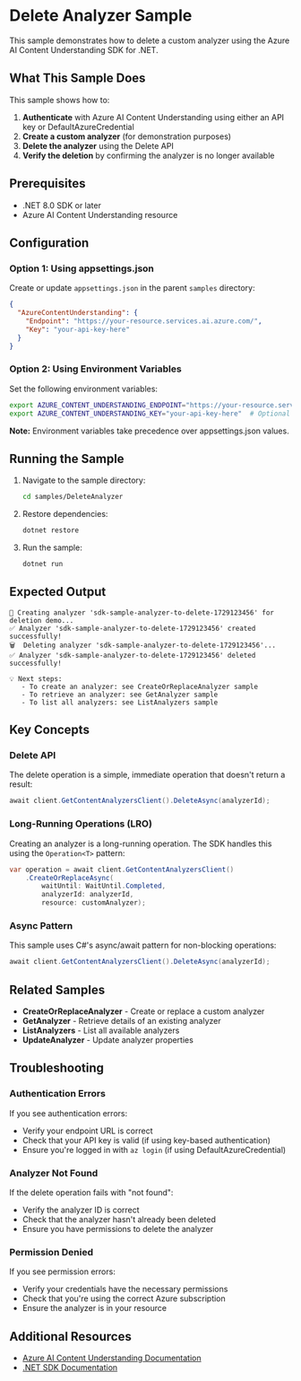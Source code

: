 # Delete Analyzer Sample

This sample demonstrates how to delete a custom analyzer using the Azure AI Content Understanding SDK for .NET.

## What This Sample Does

This sample shows how to:

1. **Authenticate** with Azure AI Content Understanding using either an API key or DefaultAzureCredential
2. **Create a custom analyzer** (for demonstration purposes)
3. **Delete the analyzer** using the Delete API
4. **Verify the deletion** by confirming the analyzer is no longer available

## Prerequisites

- .NET 8.0 SDK or later
- Azure AI Content Understanding resource

## Configuration

### Option 1: Using appsettings.json

Create or update `appsettings.json` in the parent `samples` directory:

```json
{
  "AzureContentUnderstanding": {
    "Endpoint": "https://your-resource.services.ai.azure.com/",
    "Key": "your-api-key-here"
  }
}
```

### Option 2: Using Environment Variables

Set the following environment variables:

```bash
export AZURE_CONTENT_UNDERSTANDING_ENDPOINT="https://your-resource.services.ai.azure.com/"
export AZURE_CONTENT_UNDERSTANDING_KEY="your-api-key-here"  # Optional - will use DefaultAzureCredential if not set
```

**Note:** Environment variables take precedence over appsettings.json values.

## Running the Sample

1. Navigate to the sample directory:
   ```bash
   cd samples/DeleteAnalyzer
   ```

2. Restore dependencies:
   ```bash
   dotnet restore
   ```

3. Run the sample:
   ```bash
   dotnet run
   ```

## Expected Output

```
🔧 Creating analyzer 'sdk-sample-analyzer-to-delete-1729123456' for deletion demo...
✅ Analyzer 'sdk-sample-analyzer-to-delete-1729123456' created successfully!
🗑️  Deleting analyzer 'sdk-sample-analyzer-to-delete-1729123456'...
✅ Analyzer 'sdk-sample-analyzer-to-delete-1729123456' deleted successfully!

💡 Next steps:
   - To create an analyzer: see CreateOrReplaceAnalyzer sample
   - To retrieve an analyzer: see GetAnalyzer sample
   - To list all analyzers: see ListAnalyzers sample
```

## Key Concepts

### Delete API

The delete operation is a simple, immediate operation that doesn't return a result:

```csharp
await client.GetContentAnalyzersClient().DeleteAsync(analyzerId);
```

### Long-Running Operations (LRO)

Creating an analyzer is a long-running operation. The SDK handles this using the `Operation<T>` pattern:

```csharp
var operation = await client.GetContentAnalyzersClient()
    .CreateOrReplaceAsync(
        waitUntil: WaitUntil.Completed,
        analyzerId: analyzerId,
        resource: customAnalyzer);
```

### Async Pattern

This sample uses C#'s async/await pattern for non-blocking operations:

```csharp
await client.GetContentAnalyzersClient().DeleteAsync(analyzerId);
```

## Related Samples

- **CreateOrReplaceAnalyzer** - Create or replace a custom analyzer
- **GetAnalyzer** - Retrieve details of an existing analyzer
- **ListAnalyzers** - List all available analyzers
- **UpdateAnalyzer** - Update analyzer properties

## Troubleshooting

### Authentication Errors

If you see authentication errors:
- Verify your endpoint URL is correct
- Check that your API key is valid (if using key-based authentication)
- Ensure you're logged in with `az login` (if using DefaultAzureCredential)

### Analyzer Not Found

If the delete operation fails with "not found":
- Verify the analyzer ID is correct
- Check that the analyzer hasn't already been deleted
- Ensure you have permissions to delete the analyzer

### Permission Denied

If you see permission errors:
- Verify your credentials have the necessary permissions
- Check that you're using the correct Azure subscription
- Ensure the analyzer is in your resource

## Additional Resources

- [Azure AI Content Understanding Documentation](https://learn.microsoft.com/azure/ai-services/content-understanding/)
- [.NET SDK Documentation](https://learn.microsoft.com/dotnet/api/overview/azure/ai.contentunderstanding-readme)

